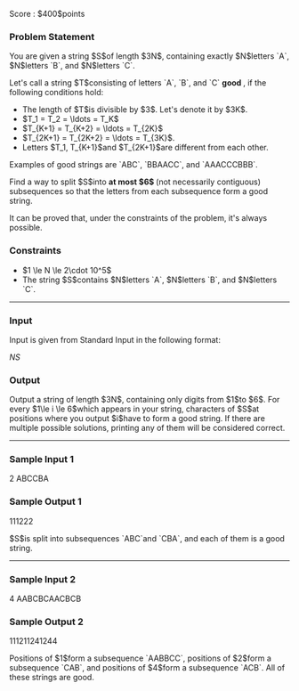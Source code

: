 
<div>

<span>

<span>

<p>
Score : $400$points
</p>

<div>

<section>

### **Problem Statement**

<p>
You are given a string $S$of length $3N$, containing exactly $N$letters `A`, $N$letters `B`, and $N$letters `C`. 
</p>

<p>
Let's call a string $T$consisting of letters `A`, `B`, and `C`
<strong>
good
</strong>
, if the following conditions hold:
</p>

<ul>

<li>
The length of $T$is divisible by $3$. Let's denote it by $3K$.
</li>

<li>
$T_1 = T_2 = \ldots = T_K$
</li>

<li>
$T_{K+1} = T_{K+2} = \ldots = T_{2K}$
</li>

<li>
$T_{2K+1} = T_{2K+2} = \ldots = T_{3K}$.
</li>

<li>
Letters $T_1, T_{K+1}$and $T_{2K+1}$are different from each other.
</li>

</ul>

<p>
Examples of good strings are `ABC`, `BBAACC`, and `AAACCCBBB`.
</p>

<p>
Find a way to split $S$into 
<strong>
at most $6$
</strong>
(not necessarily contiguous) subsequences so that the letters from each subsequence form a good string.
</p>

<p>
It can be proved that, under the constraints of the problem, it's always possible.
</p>

</section>

</div>

<div>

<section>

### **Constraints**

<ul>

<li>
$1 \le N \le 2\cdot 10^5$
</li>

<li>
The string $S$contains $N$letters `A`, $N$letters `B`, and $N$letters `C`.
</li>

</ul>

</section>

</div>

---

<div>

<div>

<section>

### **Input**

<p>
Input is given from Standard Input in the following format:
</p>

<div>

$N$$S$
</div>

</section>

</div>

<div>

<section>

### **Output**

<p>
Output a string of length $3N$, containing only digits from $1$to $6$.
For every $1\le i \le 6$which appears in your string, characters of $S$at positions where you output $i$have to form a good string.
If there are multiple possible solutions, printing any of them will be considered correct.
</p>

</section>

</div>

</div>

---

<div>

<section>

### **Sample Input 1**

<div>

2
ABCCBA

</div>

</section>

</div>

<div>

<section>

### **Sample Output 1**

<div>

111222

</div>

<p>
$S$is split into subsequences `ABC`and `CBA`, and each of them is a good string.
</p>

</section>

</div>

---

<div>

<section>

### **Sample Input 2**

<div>

4
AABCBCAACBCB

</div>

</section>

</div>

<div>

<section>

### **Sample Output 2**

<div>

111211241244

</div>

<p>
Positions of $1$form a subsequence `AABBCC`, positions of $2$form a subsequence `CAB`, and positions of $4$form a subsequence `ACB`.
All of these strings are good.
</p>

</section>

</div>

</span>

</span>

</div>
